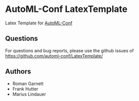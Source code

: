 # AutoML-Conf LatexTemplate

Latex Template for [AutoML-Conf](https://www.automl.cc)

## Questions

For questions and bug reports, please use the github issues of https://github.com/automl-conf/LatexTemplate/

## Authors

* Roman Garnett
* Frank Hutter
* Marius Lindauer
